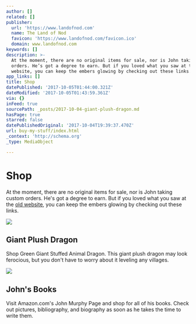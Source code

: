 ```yaml
---
author: []
related: []
publisher:
  url: 'https://www.landofnod.com'
  name: The Land of Nod
  favicon: 'https://www.landofnod.com/favicon.ico'
  domain: www.landofnod.com
keywords: []
description: >-
  At the moment, there are no original items for sale, nor is John taking custom
  orders. He’s got a degree to earn. But if you loved what you saw at the old
  website, you can keep the embers glowing by checking out these links. 
app_links: []
title: Shop
datePublished: '2017-10-05T01:44:00.321Z'
dateModified: '2017-10-05T01:43:59.361Z'
via: {}
inFeed: true
sourcePath: _posts/2017-10-04-giant-plush-dragon.md
hasPage: true
starred: false
datePublishedOriginal: '2017-10-04T19:39:37.470Z'
url: buy-my-stuff/index.html
_context: 'http://schema.org'
_type: MediaObject

---
```

# Shop

At the moment, there are no original items for sale, nor is John taking custom orders. He's got a degree to earn. But if you loved what you saw at the [old website][0], you can keep the embers glowing by checking out these links. 

<article style=""><img src="https://s3-us-west-2.amazonaws.com/the-grid-img/p/379d1d0d4381b5100ec68c39029acb24a5565a57" /><h1>Giant Plush Dragon</h1><p>Shop Green Giant Stuffed Animal Dragon. This giant plush dragon may look ferocious, but you don't have to worry about it leveling any villages.</p></article>

<article style=""><img src="https://s3-us-west-2.amazonaws.com/the-grid-img/p/ee4192508d3ed0c27889cde64bb8e2d9de904373.jpg" /><h1>John's Books</h1><p>Visit Amazon.com's John Murphy Page and shop for all of his books. Check out pictures, bibliography, and biography as soon as he takes the time to write them. </p></article>



[0]: http://stupidcreatures.com/